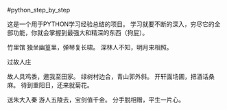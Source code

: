 #python_step_by_step

这是一个用于PYTHON学习经验总结的项目。
学习就要不断的深入，穷尽它的全部功能，你就会掌握到最强大和精深的东西（狗屁）。


竹里馆
独坐幽篁里，弹琴复长啸。
深林人不知，明月来相照。

过故人庄

故人具鸡黍，邀我至田家。
绿树村边合，青山郭外斜。
开轩面场圃，把酒话桑麻。
待到重阳日，还来就菊花。

送朱大入秦
游人五陵去，宝剑值千金。
分手脱相赠，平生一片心。

